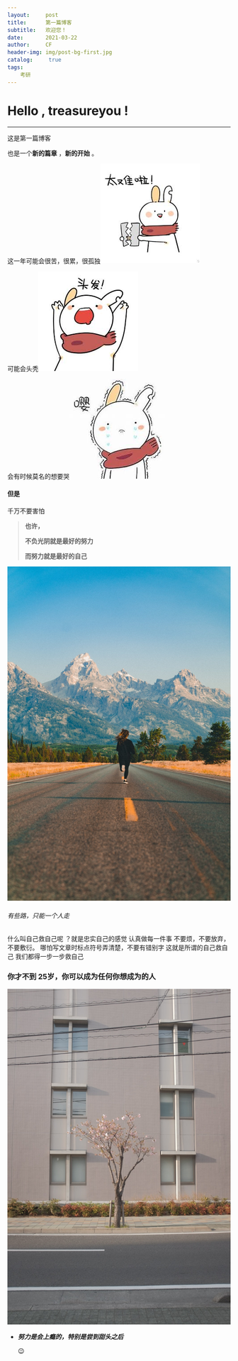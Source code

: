 ```yaml
---
layout:     post
title:      第一篇博客
subtitle:   欢迎您！
date:       2021-03-22
author:     CF
header-img: img/post-bg-first.jpg
catalog: 	 true
tags:
    考研
---
```






# Hello , treasureyou !

---





这是第一篇博客



也是一个**新的篇章** ，**新的开始** 。

这一年可能会很苦，很累，很孤独![](img/alls-2.png)



可能会头秃![](img/alls-3.png)

会有时候莫名的想要哭![](img/alls-4.png)

#### 但是

千万不要害怕

> **也许，**
>
> **不负光阴就是最好的努力**
>
> **而努力就是最好的自己**

![](img/alls-5.png)



###### 有些路，只能一个人走



什么叫自己救自己呢 ？就是忠实自己的感觉
认真做每一件事
不要烦，不要放弃，不要敷衍。
哪怕写文章时标点符号弄清楚，不要有错别字
这就是所谓的自己救自己
我们都得一步一步救自己



### 你才不到 **25**岁，你可以成为任何你想成为的人

![](img/alls-6.png)

* ***努力是会上瘾的，特别是尝到甜头之后*** 

  :wink:
